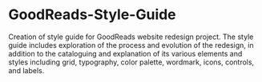 # GoodReads-Style-Guide

Creation of style guide for GoodReads website redesign project. The style guide includes exploration of the process and evolution of the redesign, in addition to the cataloguing and explanation of its various elements and styles including grid, typography, color palette, wordmark, icons, controls, and labels. 
